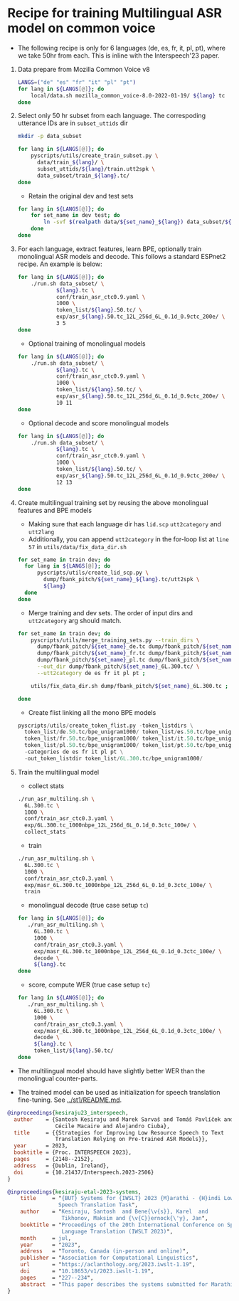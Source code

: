 # Recipe for training Multilingual ASR model on common voice

- The following recipe is only for 6 languages (de, es, fr, it, pl, pt), where we take 50hr from each.
This is inline with the Interspeech'23 paper.

1. Data prepare from Mozilla Common Voice v8

    ```bash
    LANGS=("de" "es" "fr" "it" "pl" "pt")
    for lang in ${LANGS[@]}; do
        local/data.sh mozilla_common_voice-8.0-2022-01-19/ ${lang} tc
    done
    ```

2. Select only 50 hr subset from each language. The correspoding utterance IDs are in `subset_uttids` dir

    ```bash
    mkdir -p data_subset

    for lang in ${LANGS[@]}; do
        pyscripts/utils/create_train_subset.py \
          data/train_${lang}/ \
          subset_uttids/${lang}/train.utt2spk \
          data_subset/train_${lang}.tc/
    done
    ```

    - Retain the original dev and test sets

    ```bash
    for lang in ${LANGS[@]}; do
        for set_name in dev test; do
            ln -svf $(realpath data/${set_name}_${lang}) data_subset/${set_name}_${lang}.tc ;
        done
    done
    ```

3. For each language, extract features, learn BPE, optionally train monolingual ASR models and decode. This follows a standard ESPnet2 recipe. An example is below:

    ```bash
    for lang in ${LANGS[@]}; do
        ./run.sh data_subset/ \
                ${lang}.tc \
                conf/train_asr_ctc0.9.yaml \
                1000 \
                token_list/${lang}.50.tc/ \
                exp/asr_${lang}.50.tc_12L_256d_6L_0.1d_0.9ctc_200e/ \
                3 5
    done
    ```

    - Optional training of monolingual models

    ```bash
    for lang in ${LANGS[@]}; do
        ./run.sh data_subset/ \
                ${lang}.tc \
                conf/train_asr_ctc0.9.yaml \
                1000 \
                token_list/${lang}.50.tc/ \
                exp/asr_${lang}.50.tc_12L_256d_6L_0.1d_0.9ctc_200e/ \
                10 11
    done
    ```

    - Optional decode and score monolingual models

    ```bash
    for lang in ${LANGS[@]}; do
        ./run.sh data_subset/ \
                ${lang}.tc \
                conf/train_asr_ctc0.9.yaml \
                1000 \
                token_list/${lang}.50.tc/ \
                exp/asr_${lang}.50.tc_12L_256d_6L_0.1d_0.9ctc_200e/ \
                12 13
    done
    ```

4. Create multilingual training set by reusing the above monolingual features and BPE models

    - Making sure that each language dir has `lid.scp` `utt2category` and `utt2lang`
    - Additionally, you can append `utt2category` in the for-loop list at `line 57` in `utils/data/fix_data_dir.sh`


    ```bash
    for set_name in train dev; do
      for lang in ${LANGS[@]}; do
          pyscripts/utils/create_lid_scp.py \
            dump/fbank_pitch/${set_name}_${lang}.tc/utt2spk \
            ${lang}
      done
    done
    ```

    - Merge training and dev sets. The order of input dirs and `utt2category` arg should match.

    ```bash
    for set_name in train dev; do
        pyscripts/utils/merge_training_sets.py --train_dirs \
          dump/fbank_pitch/${set_name}_de.tc dump/fbank_pitch/${set_name}_es.tc \
          dump/fbank_pitch/${set_name}_fr.tc dump/fbank_pitch/${set_name}_it.tc \
          dump/fbank_pitch/${set_name}_pl.tc dump/fbank_pitch/${set_name}_pt.tc \
          --out_dir dump/fbank_pitch/${set_name}_6L.300.tc/ \
          --utt2category de es fr it pl pt ;

        utils/fix_data_dir.sh dump/fbank_pitch/${set_name}_6L.300.tc ;

    done
    ```

    - Create flist linking all the mono BPE models

    ```python
    pyscripts/utils/create_token_flist.py -token_listdirs \
      token_list/de.50.tc/bpe_unigram1000/ token_list/es.50.tc/bpe_unigram1000/ \
      token_list/fr.50.tc/bpe_unigram1000/ token_list/it.50.tc/bpe_unigram1000/ \
      token_list/pl.50.tc/bpe_unigram1000/ token_list/pt.50.tc/bpe_unigram1000/ \
      -categories de es fr it pl pt \
      -out_token_listdir token_list/6L.300.tc/bpe_unigram1000/
    ```

5. Train the multilingual model

   - collect stats

   ```bash
   ./run_asr_multiling.sh \
     6L.300.tc \
     1000 \
     conf/train_asr_ctc0.3.yaml \
     exp/6L.300.tc_1000nbpe_12L_256d_6L_0.1d_0.3ctc_100e/ \
     collect_stats
   ```

   - train

   ```bash
   ./run_asr_multiling.sh \
     6L.300.tc \
     1000 \
     conf/train_asr_ctc0.3.yaml \
     exp/masr_6L.300.tc_1000nbpe_12L_256d_6L_0.1d_0.3ctc_100e/ \
     train
   ```

   - monolingual decode (true case setup `tc`)

   ```bash
   for lang in ${LANGS[@]}; do
      ./run_asr_multiling.sh \
        6L.300.tc \
        1000 \
        conf/train_asr_ctc0.3.yaml \
        exp/masr_6L.300.tc_1000nbpe_12L_256d_6L_0.1d_0.3ctc_100e/ \
        decode \
        ${lang}.tc
   done
   ```

   - score, compute WER (true case setup `tc`)

   ```bash
   for lang in ${LANGS[@]}; do
      ./run_asr_multiling.sh \
        6L.300.tc \
        1000 \
        conf/train_asr_ctc0.3.yaml \
        exp/masr_6L.300.tc_1000nbpe_12L_256d_6L_0.1d_0.3ctc_100e/ \
        decode \
        ${lang}.tc \
        token_list/${lang}.50.tc/
   done
   ```

- The multilingual model should have slightly better WER than the monolingual counter-parts.

- The trained model can be used as initialization for speech translation fine-tuning. See [../st1/README.md](../st1/README.md).

```bibtex
@inproceedings{kesiraju23_interspeech,
  author    = {Santosh Kesiraju and Marek Sarvaš and Tomáš Pavlíček and
               Cécile Macaire and Alejandro Ciuba},
  title     = {{Strategies for Improving Low Resource Speech to Text
               Translation Relying on Pre-trained ASR Models}},
  year      = 2023,
  booktitle = {Proc. INTERSPEECH 2023},
  pages     = {2148--2152},
  address   = {Dublin, Ireland},
  doi       = {10.21437/Interspeech.2023-2506}
}

@inproceedings{kesiraju-etal-2023-systems,
    title     = "{BUT} Systems for {IWSLT} 2023 {M}arathi - {H}indi Low Resource
                Speech Translation Task",
    author    = "Kesiraju, Santosh  and Bene{\v{s}}, Karel  and
                 Tikhonov, Maksim and {\v{C}}ernock{\'y}, Jan",
    booktitle = "Proceedings of the 20th International Conference on Spoken
                 Language Translation (IWSLT 2023)",
    month     = jul,
    year      = "2023",
    address   = "Toronto, Canada (in-person and online)",
    publisher = "Association for Computational Linguistics",
    url       = "https://aclanthology.org/2023.iwslt-1.19",
    doi       = "10.18653/v1/2023.iwslt-1.19",
    pages     = "227--234",
    abstract  = "This paper describes the systems submitted for Marathi to Hindi low-resource speech translation task. Our primary submission is based on an end-to-end direct speech translation system, whereas the contrastive one is a cascaded system. The backbone of both the systems is a Hindi-Marathi bilingual ASR system trained on 2790 hours of imperfect transcribed speech. The end-to-end speech translation system was directly initialized from the ASR, and then fine-tuned for direct speech translation with an auxiliary CTC loss for translation. The MT model for the cascaded system is initialized from a cross-lingual language model, which was then fine-tuned using 1.6 M parallel sentences. All our systems were trained from scratch on publicly available datasets. In the end, we use a language model to re-score the n-best hypotheses. Our primary submission achieved 30.5 and 39.6 BLEU whereas the contrastive system obtained 21.7 and 28.6 BLEU on official dev and test sets respectively. The paper also presents the analysis on several experiments that were conducted and outlines the strategies for improving speech translation in low-resource scenarios.",
}
```